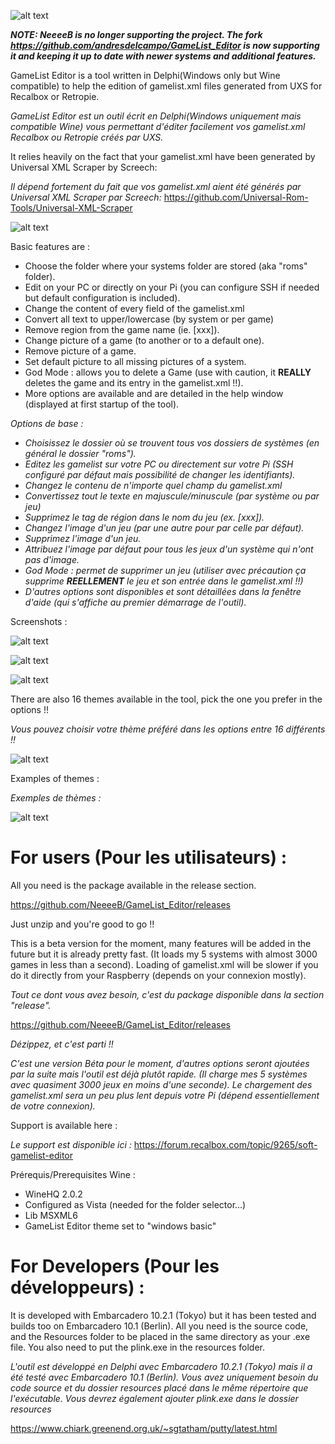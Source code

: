 ![alt text](https://github.com/NeeeeB/GameList_Editor/blob/master/Images/logo.png)

***NOTE: NeeeeB is no longer supporting the project. The fork https://github.com/andresdelcampo/GameList_Editor is now supporting it and keeping it up to date with newer systems and additional features.***

GameList Editor is a tool written in Delphi(Windows only but Wine compatible) to help the edition of gamelist.xml files generated from UXS for Recalbox or Retropie.

*GameList Editor est un outil écrit en Delphi(Windows uniquement mais compatible Wine) vous permettant d'éditer facilement vos gamelist.xml Recalbox ou Retropie créés par UXS.*

It relies heavily on the fact that your gamelist.xml have been generated by Universal XML Scraper by Screech:

*Il dépend fortement du fait que vos gamelist.xml aient été générés par Universal XML Scraper par Screech:*
https://github.com/Universal-Rom-Tools/Universal-XML-Scraper

![alt text](https://github.com/NeeeeB/GameList_Editor/blob/master/Images/Presentation/Capture.PNG)

Basic features are :
- Choose the folder where your systems folder are stored (aka "roms" folder).
- Edit on your PC or directly on your Pi (you can configure SSH if needed but default configuration is included).
- Change the content of every field of the gamelist.xml
- Convert all text to upper/lowercase (by system or per game)
- Remove region from the game name (ie. [xxx]).
- Change picture of a game (to another or to a default one).
- Remove picture of a game.
- Set default picture to all missing pictures of a system.
- God Mode : allows you to delete a Game (use with caution, it **REALLY** deletes the game and its entry in the gamelist.xml !!).
- More options are available and are detailed in the help window (displayed at first startup of the tool).

*Options de base :*
- *Choisissez le dossier où se trouvent tous vos dossiers de systèmes (en général le dossier "roms").*
- *Editez les gamelist sur votre PC ou directement sur votre Pi (SSH configuré par défaut mais possibilité de changer les identifiants).*
- *Changez le contenu de n'importe quel champ du gamelist.xml*
- *Convertissez tout le texte en majuscule/minuscule (par système ou par jeu)*
- *Supprimez le tag de région dans le nom du jeu (ex. [xxx]).*
- *Changez l'image d'un jeu (par une autre pour par celle par défaut).*
- *Supprimez l'image d'un jeu.*
- *Attribuez l'image par défaut pour tous les jeux d'un système qui n'ont pas d'image.*
- *God Mode : permet de supprimer un jeu (utiliser avec précaution ça supprime **REELLEMENT** le jeu et son entrée dans le gamelist.xml !!)*
- *D'autres options sont disponibles et sont détaillées dans la fenêtre d'aide (qui s'affiche au premier démarrage de l'outil).*

Screenshots :

![alt text](https://github.com/NeeeeB/GameList_Editor/blob/master/Images/Presentation/Capture2.PNG)

![alt text](https://github.com/NeeeeB/GameList_Editor/blob/master/Images/Presentation/Capture3.PNG)

![alt text](https://github.com/NeeeeB/GameList_Editor/blob/master/Images/Presentation/Capture4.PNG)

There are also 16 themes available in the tool, pick the one you prefer in the options !!

*Vous pouvez choisir votre thème préféré dans les options entre 16 différents !!*

![alt text](https://github.com/NeeeeB/GameList_Editor/blob/master/Images/Presentation/Capture5.PNG)

Examples of themes :

*Exemples de thèmes :*

![alt text](https://github.com/NeeeeB/GameList_Editor/blob/master/Images/Presentation/mosaic.png)

# For users (Pour les utilisateurs) :
All you need is the package available in the release section.

https://github.com/NeeeeB/GameList_Editor/releases

Just unzip and you're good to go !!

This is a beta version for the moment, many features will be added in the future but it is already pretty fast.
(It loads my 5 systems with almost 3000 games in less than a second).
Loading of gamelist.xml will be slower if you do it directly from your Raspberry (depends on your connexion mostly).

*Tout ce dont vous avez besoin, c'est du package disponible dans la section "release".*

https://github.com/NeeeeB/GameList_Editor/releases

*Dézippez, et c'est parti !!*

*C'est une version Béta pour le moment, d'autres options seront ajoutées par la suite mais l'outil est déjà plutôt rapide.
(Il charge mes 5 systèmes avec quasiment 3000 jeux en moins d'une seconde).
Le chargement des gamelist.xml sera un peu plus lent depuis votre Pi (dépend essentiellement de votre connexion).*

Support is available here :

*Le support est disponible ici :*
https://forum.recalbox.com/topic/9265/soft-gamelist-editor

Prérequis/Prerequisites Wine :

- WineHQ 2.0.2
- Configured as Vista (needed for the folder selector...)
- Lib MSXML6
- GameList Editor theme set to "windows basic"


# For Developers (Pour les développeurs) :
It is developed with Embarcadero 10.2.1 (Tokyo) but it has been tested and builds too on Embarcadero 10.1 (Berlin).
All you need is the source code, and the Resources folder to be placed in the same directory as your .exe file.
You also need to put the plink.exe in the resources folder.

*L'outil est développé en Delphi avec Embarcadero 10.2.1 (Tokyo) mais il a été testé avec Embarcadero 10.1 (Berlin).
Vous avez uniquement besoin du code source et du dossier resources placé dans le même répertoire que l'exécutable.
Vous devrez également ajouter plink.exe dans le dossier resources*

https://www.chiark.greenend.org.uk/~sgtatham/putty/latest.html



